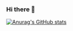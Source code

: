 ### Hi there 👋

[![Anurag's GitHub stats](https://github-readme-stats.vercel.app/api?username=matebe12)](https://github.com/anuraghazra/github-readme-stats)

